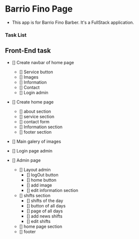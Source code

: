 # Barrio Fino Page
- This app is for Barrio Fino Barber. It's a FullStack application.

### Task List
## Front-End task
- [] Create navbar of home page
   - [] Service button
   - [] Images
   - [] Information
   - [] Contact
   - [] Login admin
- [] Create home page
   - [] about section
   - [] service section
   - [] contact form
   - [] Information section
   - [] footer section
- [] Main galery of images

- [] Login page admin
- [] Admin page
   - [] Layout admin
      - [] logOut button
      - [] home button
      - [] add image
      - [] edit information section
   - [] shifts section
      - [] shifts of the day
      - [] button of all days
      - [] page of all days
      - [] add news shifts
      - [] edit shifts
   - [] home page section
   - [] footer 
